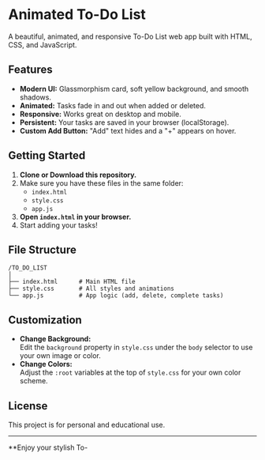 # Animated To-Do List

A beautiful, animated, and responsive To-Do List web app built with HTML, CSS, and JavaScript.

## Features

- **Modern UI:** Glassmorphism card, soft yellow background, and smooth shadows.
- **Animated:** Tasks fade in and out when added or deleted.
- **Responsive:** Works great on desktop and mobile.
- **Persistent:** Your tasks are saved in your browser (localStorage).
- **Custom Add Button:** "Add" text hides and a "+" appears on hover.

## Getting Started

1. **Clone or Download this repository.**
2. Make sure you have these files in the same folder:
    - `index.html`
    - `style.css`
    - `app.js`
3. **Open `index.html` in your browser.**
4. Start adding your tasks!

## File Structure

```
/TO_DO_LIST
│
├── index.html      # Main HTML file
├── style.css       # All styles and animations
└── app.js          # App logic (add, delete, complete tasks)
```

## Customization

- **Change Background:**  
  Edit the `background` property in `style.css` under the `body` selector to use your own image or color.
- **Change Colors:**  
  Adjust the `:root` variables at the top of `style.css` for your own color scheme.

## License

This project is for personal and educational use.

---

**Enjoy your stylish To-
